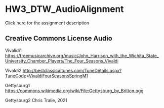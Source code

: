 # HW3_DTW_AudioAlignment

<a href = "http://www.ctralie.com/Teaching/CS371_S2021/Assignments/HW3_DTW_AudioAlignment/">Click here</a> for the assignment description

## Creative Commons License Audio
Vivalidi1
https://freemusicarchive.org/music/John_Harrison_with_the_Wichita_State_University_Chamber_Players/The_Four_Seasons_Vivaldi


Vivaldi2
http://bestclassicaltunes.com/TuneDetails.aspx?TuneCode=VivaldiFourSeasonsSpringM1


Gettysburg1
https://commons.wikimedia.org/wiki/File:Gettysburg_by_Britton.ogg

Gettysburg2
Chris Tralie, 2021